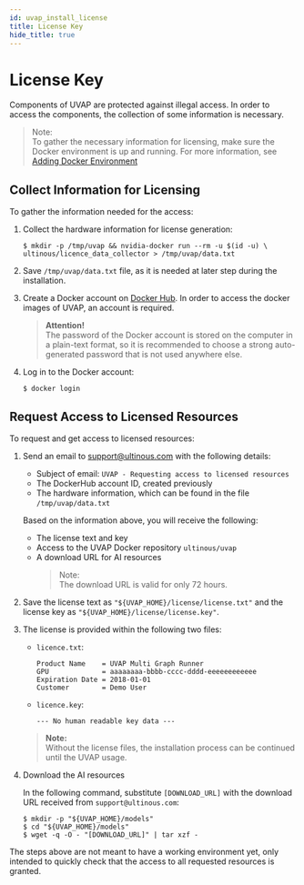 ```yaml
---
id: uvap_install_license
title: License Key
hide_title: true
---
```


# License Key

Components of UVAP are protected against illegal access. In order to access the
components, the collection of some information is necessary.

>Note:  
To gather the necessary information for licensing, make sure the Docker
environment is up and running.
For more information, see [Adding Docker Environment]

## Collect Information for Licensing

To gather the information needed for the access:

1. Collect the hardware information for license generation:

   ```text
   $ mkdir -p /tmp/uvap && nvidia-docker run --rm -u $(id -u) \
   ultinous/licence_data_collector > /tmp/uvap/data.txt
   ```

1. Save `/tmp/uvap/data.txt` file, as it is needed at later step during the
   installation.
   
1. Create a Docker account on
   <a href="https://hub.docker.com/" target="_blank">Docker Hub</a>.
   In order to access the docker images of UVAP, an account is required.

   > **Attention!**  
   The password of the Docker account is stored on the computer in a plain-text
   format, so it is recommended to choose a strong auto-generated password that
   is not used anywhere else.

1. Log in to the Docker account:

   ```
   $ docker login
   ```

## Request Access to Licensed Resources

To request and get access to licensed resources:

1. Send an email to support@ultinous.com with the following details:

   - Subject of email: `UVAP - Requesting access to licensed resources`
   - The DockerHub account ID, created previously
   - The hardware information, which can be found in the file `/tmp/uvap/data.txt`

   Based on the information above, you will receive the following:

   - The license text and key
   - Access to the UVAP Docker repository `ultinous/uvap`
   - A download URL for AI resources
     >Note:  
	 The download URL is valid for only 72 hours.

1. Save the license text as `"${UVAP_HOME}/license/license.txt"`
   and the license key as `"${UVAP_HOME}/license/license.key"`.

1. The license is provided within the following two files:

   * `licence.txt`:

     ```text
     Product Name    = UVAP Multi Graph Runner
     GPU             = aaaaaaaa-bbbb-cccc-dddd-eeeeeeeeeeee
     Expiration Date = 2018-01-01
     Customer        = Demo User
     ```

   * `licence.key`:

     ```text
     --- No human readable key data ---
     ```
   
   >**Note:**  
   Without the license files, the installation process can be continued until
   the UVAP usage.

1. Download the AI resources

   In the following command, substitute `[DOWNLOAD_URL]` with the
   download URL received from `support@ultinous.com`:

   ```text
   $ mkdir -p "${UVAP_HOME}/models"
   $ cd "${UVAP_HOME}/models"
   $ wget -q -O - "[DOWNLOAD_URL]" | tar xzf -
   ```

The steps above are not meant to have a working environment yet, only intended
to quickly check that the access to all requested resources is granted.


[Adding Docker Environment]: uvap_install_setup.md#adding-docker-environment